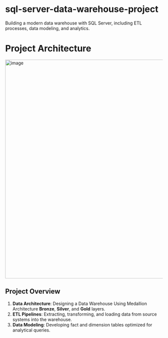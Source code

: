 # sql-server-data-warehouse-project
Building a modern data warehouse with SQL Server, including ETL processes, data modeling, and analytics.


# Project Architecture
<img width="1108" height="701" alt="image" src="https://github.com/user-attachments/assets/a13ed513-2601-4ce6-b258-11c163401dd1" />

## Project Overview
1. **Data Architecture**: Designing a Data Warehouse Using Medallion Architecture **Bronze**, **Silver**, and **Gold** layers.
2. **ETL Pipelines**: Extracting, transforming, and loading data from source systems into the warehouse.
3. **Data Modeling**: Developing fact and dimension tables optimized for analytical queries.
